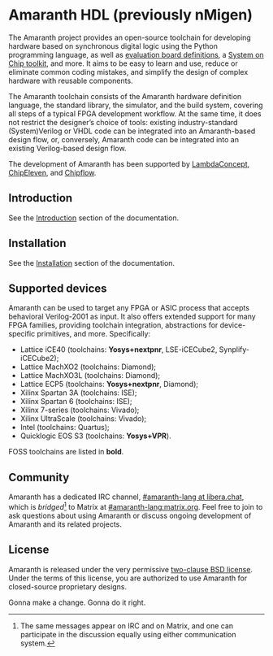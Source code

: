 # Amaranth HDL (previously nMigen)

The Amaranth project provides an open-source toolchain for developing hardware based on synchronous digital logic using the Python programming language, as well as [evaluation board definitions][amaranth-boards], a [System on Chip toolkit][amaranth-soc], and more. It aims to be easy to learn and use, reduce or eliminate common coding mistakes, and simplify the design of complex hardware with reusable components.

The Amaranth toolchain consists of the Amaranth hardware definition language, the standard library, the simulator, and the build system, covering all steps of a typical FPGA development workflow. At the same time, it does not restrict the designer’s choice of tools: existing industry-standard (System)Verilog or VHDL code can be integrated into an Amaranth-based design flow, or, conversely, Amaranth code can be integrated into an existing Verilog-based design flow.

[amaranth-boards]: https://github.com/amaranth-lang/amaranth-boards
[amaranth-soc]: https://github.com/amaranth-lang/amaranth-soc

The development of Amaranth has been supported by [LambdaConcept][], [ChipEleven][], and [Chipflow][].

[yosys]: https://yosyshq.net/yosys/
[lambdaconcept]: http://lambdaconcept.com/
[chipeleven]: https://chipeleven.com/
[chipflow]: https://chipflow.io/

## Introduction

See the [Introduction](https://amaranth-lang.org/docs/amaranth/latest/intro.html) section of the documentation.

## Installation

See the [Installation](https://amaranth-lang.org/docs/amaranth/latest/install.html) section of the documentation.

## Supported devices

Amaranth can be used to target any FPGA or ASIC process that accepts behavioral Verilog-2001 as input. It also offers extended support for many FPGA families, providing toolchain integration, abstractions for device-specific primitives, and more. Specifically:

  * Lattice iCE40 (toolchains: **Yosys+nextpnr**, LSE-iCECube2, Synplify-iCECube2);
  * Lattice MachXO2 (toolchains: Diamond);
  * Lattice MachXO3L (toolchains: Diamond);
  * Lattice ECP5 (toolchains: **Yosys+nextpnr**, Diamond);
  * Xilinx Spartan 3A (toolchains: ISE);
  * Xilinx Spartan 6 (toolchains: ISE);
  * Xilinx 7-series (toolchains: Vivado);
  * Xilinx UltraScale (toolchains: Vivado);
  * Intel (toolchains: Quartus);
  * Quicklogic EOS S3 (toolchains: **Yosys+VPR**).

FOSS toolchains are listed in **bold**.

## Community

Amaranth has a dedicated IRC channel, [#amaranth-lang at libera.chat](https://web.libera.chat/#amaranth-lang), which is _bridged_[^1] to Matrix at [#amaranth-lang:matrix.org](https://matrix.to/#/#amaranth-lang:matrix.org). Feel free to join to ask questions about using Amaranth or discuss ongoing development of Amaranth and its related projects.

[^1]: The same messages appear on IRC and on Matrix, and one can participate in the discussion equally using either communication system.

## License

Amaranth is released under the very permissive [two-clause BSD license](LICENSE.txt). Under the terms of this license, you are authorized to use Amaranth for closed-source proprietary designs.


Gonna make a change. Gonna do it right.
